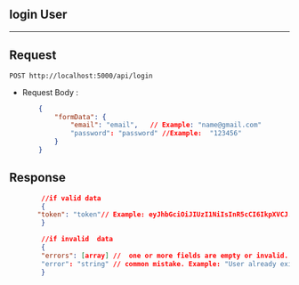 ## login User
-------------------------

## Request

    POST http://localhost:5000/api/login

- Request Body : 
    ```json
        {  
            "formData": {
                "email": "email",   // Example: "name@gmail.com"
                "password": "password" //Example:  "123456"
            }
        }
    
    ```

## Response

```json
        //if valid data
        {
       "token": "token"// Example: eyJhbGciOiJIUzI1NiIsInR5cCI6IkpXVCJ................
        }   

        //if invalid  data
        {
        "errors": [array] //  one or more fields are empty or invalid. Example:  [{"value": "namegmail.com","msg": "Incorrect email","param": "email","location": "body"}]
        "error": "string" // common mistake. Example: "User already exists"
        }

```
